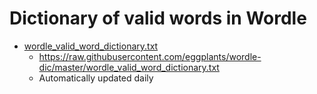 # Dictionary of valid words in Wordle

- [wordle_valid_word_dictionary.txt](https://raw.githubusercontent.com/eggplants/wordle-dic/master/wordle_valid_word_dictionary.txt)
  - <https://raw.githubusercontent.com/eggplants/wordle-dic/master/wordle_valid_word_dictionary.txt>
  - Automatically updated daily

